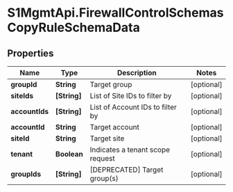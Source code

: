 # S1MgmtApi.FirewallControlSchemasCopyRuleSchemaData

## Properties
Name | Type | Description | Notes
------------ | ------------- | ------------- | -------------
**groupId** | **String** | Target group | [optional] 
**siteIds** | **[String]** | List of Site IDs to filter by | [optional] 
**accountIds** | **[String]** | List of Account IDs to filter by | [optional] 
**accountId** | **String** | Target account | [optional] 
**siteId** | **String** | Target site | [optional] 
**tenant** | **Boolean** | Indicates a tenant scope request | [optional] 
**groupIds** | **[String]** | [DEPRECATED] Target group(s) | [optional] 


